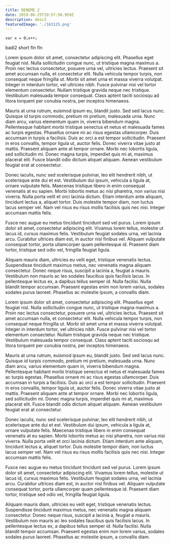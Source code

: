 ```yaml
---
title: DENEME 2
date: 2019-06-25T19:57:58.959Z
description: desc2
featuredImage: './163125.png'
---
```

```
var x = 0;x++;
```

badi2 short fln fln

<!-- end -->


Lorem ipsum dolor sit amet, consectetur adipiscing elit. Phasellus eget feugiat nisl. Nulla sollicitudin congue nunc, ut tristique magna maximus a. Proin nec lectus consectetur, posuere urna vel, ultricies lectus. Praesent sit amet accumsan nulla, et consectetur elit. Nulla vehicula tempor turpis, non consequat neque fringilla ut. Morbi sit amet urna et massa viverra volutpat. Integer in interdum tortor, vel ultricies nibh. Fusce pulvinar nisi vel tortor elementum consectetur. Nullam tristique gravida neque nec tristique. Vestibulum malesuada tempor consequat. Class aptent taciti sociosqu ad litora torquent per conubia nostra, per inceptos himenaeos.



Mauris at urna rutrum, euismod ipsum eu, blandit justo. Sed sed lacus nunc. Quisque id turpis commodo, pretium mi pretium, malesuada urna. Nunc diam arcu, varius elementum quam in, viverra bibendum magna. Pellentesque habitant morbi tristique senectus et netus et malesuada fames ac turpis egestas. Phasellus ornare mi ac risus egestas ullamcorper. Duis accumsan in turpis a facilisis. Duis ac orci a est tempor sollicitudin. Praesent in eros convallis, tempor ligula ut, auctor felis. Donec viverra vitae justo at mattis. Praesent aliquam ante at tempor ornare. Morbi nec lobortis ligula, sed sollicitudin mi. Donec magna turpis, imperdiet quis mi at, maximus placerat elit. Fusce blandit odio dictum aliquet aliquam. Aenean vestibulum feugiat erat at consectetur.



Donec iaculis, nunc sed scelerisque pulvinar, leo elit hendrerit nibh, ut scelerisque ante dui et est. Vestibulum dui ipsum, vehicula a ligula at, ornare vulputate felis. Maecenas tristique libero in enim consequat venenatis at eu sapien. Morbi lobortis metus ac nisi pharetra, non varius nisi viverra. Nulla porta velit et orci lacinia dictum. Etiam interdum ante aliquam, tincidunt lectus a, aliquet tortor. Duis molestie tempor diam, non luctus lacus semper vel. Nam vel risus eu risus mollis facilisis quis nec nisi. Integer accumsan mattis felis.



Fusce nec augue eu metus tincidunt tincidunt sed vel purus. Lorem ipsum dolor sit amet, consectetur adipiscing elit. Vivamus lorem tellus, molestie ut lacus id, cursus maximus felis. Vestibulum feugiat sodales urna, vel lacinia arcu. Curabitur ultrices diam est, in auctor nisl finibus vel. Aliquam vulputate consequat tortor, porta ullamcorper quam pellentesque id. Praesent diam tortor, tristique sed odio vel, fringilla feugiat ligula.



Aliquam mauris diam, ultricies eu velit eget, tristique venenatis lectus. Suspendisse tincidunt maximus metus, nec venenatis magna aliquam consectetur. Donec neque risus, suscipit a lacinia a, feugiat a mauris. Vestibulum non mauris ac leo sodales faucibus quis facilisis lacus. In pellentesque lectus ex, a dapibus tellus semper id. Nulla facilisi. Nulla blandit tempor accumsan. Praesent egestas enim non lorem varius, sodales sodales purus laoreet. Phasellus ac molestie ipsum, a convallis diam.



Lorem ipsum dolor sit amet, consectetur adipiscing elit. Phasellus eget feugiat nisl. Nulla sollicitudin congue nunc, ut tristique magna maximus a. Proin nec lectus consectetur, posuere urna vel, ultricies lectus. Praesent sit amet accumsan nulla, et consectetur elit. Nulla vehicula tempor turpis, non consequat neque fringilla ut. Morbi sit amet urna et massa viverra volutpat. Integer in interdum tortor, vel ultricies nibh. Fusce pulvinar nisi vel tortor elementum consectetur. Nullam tristique gravida neque nec tristique. Vestibulum malesuada tempor consequat. Class aptent taciti sociosqu ad litora torquent per conubia nostra, per inceptos himenaeos.



Mauris at urna rutrum, euismod ipsum eu, blandit justo. Sed sed lacus nunc. Quisque id turpis commodo, pretium mi pretium, malesuada urna. Nunc diam arcu, varius elementum quam in, viverra bibendum magna. Pellentesque habitant morbi tristique senectus et netus et malesuada fames ac turpis egestas. Phasellus ornare mi ac risus egestas ullamcorper. Duis accumsan in turpis a facilisis. Duis ac orci a est tempor sollicitudin. Praesent in eros convallis, tempor ligula ut, auctor felis. Donec viverra vitae justo at mattis. Praesent aliquam ante at tempor ornare. Morbi nec lobortis ligula, sed sollicitudin mi. Donec magna turpis, imperdiet quis mi at, maximus placerat elit. Fusce blandit odio dictum aliquet aliquam. Aenean vestibulum feugiat erat at consectetur.



Donec iaculis, nunc sed scelerisque pulvinar, leo elit hendrerit nibh, ut scelerisque ante dui et est. Vestibulum dui ipsum, vehicula a ligula at, ornare vulputate felis. Maecenas tristique libero in enim consequat venenatis at eu sapien. Morbi lobortis metus ac nisi pharetra, non varius nisi viverra. Nulla porta velit et orci lacinia dictum. Etiam interdum ante aliquam, tincidunt lectus a, aliquet tortor. Duis molestie tempor diam, non luctus lacus semper vel. Nam vel risus eu risus mollis facilisis quis nec nisi. Integer accumsan mattis felis.



Fusce nec augue eu metus tincidunt tincidunt sed vel purus. Lorem ipsum dolor sit amet, consectetur adipiscing elit. Vivamus lorem tellus, molestie ut lacus id, cursus maximus felis. Vestibulum feugiat sodales urna, vel lacinia arcu. Curabitur ultrices diam est, in auctor nisl finibus vel. Aliquam vulputate consequat tortor, porta ullamcorper quam pellentesque id. Praesent diam tortor, tristique sed odio vel, fringilla feugiat ligula.



Aliquam mauris diam, ultricies eu velit eget, tristique venenatis lectus. Suspendisse tincidunt maximus metus, nec venenatis magna aliquam consectetur. Donec neque risus, suscipit a lacinia a, feugiat a mauris. Vestibulum non mauris ac leo sodales faucibus quis facilisis lacus. In pellentesque lectus ex, a dapibus tellus semper id. Nulla facilisi. Nulla blandit tempor accumsan. Praesent egestas enim non lorem varius, sodales sodales purus laoreet. Phasellus ac molestie ipsum, a convallis diam.
